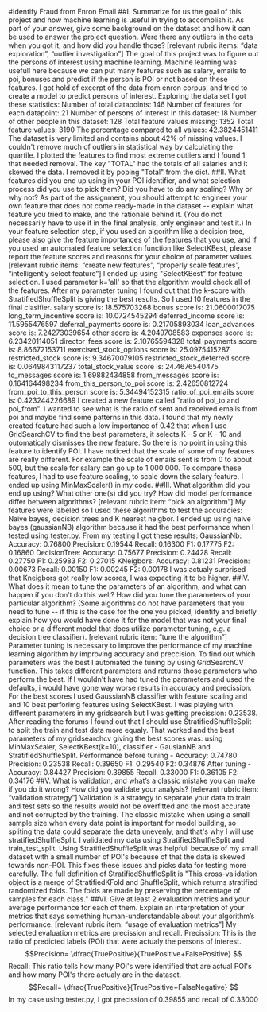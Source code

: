 
#Identify Fraud from Enron Email
##I. Summarize for us the goal of this project and how machine learning is useful in trying to accomplish it. As part of your answer, give some background on the dataset and how it can be used to answer the project question. Were there any outliers in the data when you got it, and how did you handle those? [relevant rubric items: “data exploration”, “outlier investigation”]
The goal of this project was to figure out the persons of interest using machine learning. Machine learning was usefull here because we can put many features such as salary, emails to poi, bonuses and predict if the person is POI or not based on these features. I got hold of excerpt of the data from enron corpus, and tried to create a model to predict persons of interest. Exploring the data set I got these statistics:
Number of total datapoints: 146
Number of features for each datapoint: 21
Number of persons of interest in this dataset: 18
Number of other people in this dataset: 128
Total feature values missing: 1352
Total feature values: 3190
The percentage compared to all values: 42.3824451411
The dataset is very limited and contains about 42% of missing values. I couldn't remove much of outliers in statistical way by calculating the quartile. I plotted the features to find most extreme outliers and I found 1 that needed removal. The key "TOTAL" had the totals of all salaries and it skewed the data. I removed it by poping "Total" from the dict.
##II. What features did you end up using in your POI identifier, and what selection process did you use to pick them? Did you have to do any scaling? Why or why not? As part of the assignment, you should attempt to engineer your own feature that does not come ready-made in the dataset -- explain what feature you tried to make, and the rationale behind it. (You do not necessarily have to use it in the final analysis, only engineer and test it.) In your feature selection step, if you used an algorithm like a decision tree, please also give the feature importances of the features that you use, and if you used an automated feature selection function like SelectKBest, please report the feature scores and reasons for your choice of parameter values. [relevant rubric items: “create new features”, “properly scale features”, “intelligently select feature”]
I ended up using "SelectKBest" for feature selection. I used parameter k='all' so that the algorithm would check all of the features. After my parameter tuning I found out that the k-score with StratifiedShuffleSplit is giving the best results. So I used 10 features in the final clasifier.
salary score is: 18.575703268
bonus score is: 21.0600017075
long_term_incentive score is: 10.0724545294
deferred_income score is: 11.5955476597
deferral_payments score is: 0.21705893034
loan_advances score is: 7.24273039654
other score is: 4.2049708583
expenses score is: 6.23420114051
director_fees score is: 2.10765594328
total_payments score is: 8.86672153711
exercised_stock_options score is: 25.0975415287
restricted_stock score is: 9.34670079105
restricted_stock_deferred score is: 0.0649843117237
total_stock_value score is: 24.4676540475
to_messages score is: 1.69882434858
from_messages score is: 0.164164498234
from_this_person_to_poi score is: 2.42650812724
from_poi_to_this_person score is: 5.34494152315
ratio_of_poi_emails score is: 0.423244226689
I created a new feature called "ratio of poi_to and poi_from". I wanted to see what is the ratio of sent and received emails from poi and maybe find some patterns in this data. I found that my newly created feature had such a low importance of 0.42 that when I use GridSearchCV to find the best parameters, it selects K - 5 or K - 10 and outomaticaly dismisses the new feature. So there is no point in using this feature to identify POI.
I have noticed that the scale of some of my features are really different. For example the scale of emails sent is from 0 to about 500, but the scale for salary can go up to 1 000 000. To compare these features, I had to use feature scaling, to scale down the salary feature. I ended up using MinMaxScaler() in my code.
##III. What algorithm did you end up using? What other one(s) did you try? How did model performance differ between algorithms? [relevant rubric item: “pick an algorithm”]
My features were labeled so I used these algorithms to test the accuracies: Naive bayes, decision trees and K nearest neigbor. I ended up using naive bayes (gaussianNB) algorithm because it had the best performance when I tested using tester.py. From my testing I got these results:
GaussianNb: Accuracy: 0.76800 Precision: 0.19544 Recall: 0.16300 F1: 0.17775 F2: 0.16860
DecisionTree: Accuracy: 0.75677 Precision: 0.24428 Recall: 0.27750 F1: 0.25983 F2: 0.27015
KNeigbors: Accuracy: 0.81231 Precision: 0.00673 Recall: 0.00150 F1: 0.00245 F2: 0.00178
I was actualy surprised that Kneigbors got really low scores, I was expecting it to be higher.
##IV. What does it mean to tune the parameters of an algorithm, and what can happen if you don’t do this well? How did you tune the parameters of your particular algorithm? (Some algorithms do not have parameters that you need to tune -- if this is the case for the one you picked, identify and briefly explain how you would have done it for the model that was not your final choice or a different model that does utilize parameter tuning, e.g. a decision tree classifier). [relevant rubric item: “tune the algorithm”]
Parameter tuning is necessary to improve the performance of my machine learning algorithm by improving accuracy and preccision. To find out which parameters was the best I automated the tuning by using GridSearchCV function. This takes different parameters and returns those parameters who perform the best. If I wouldn't have had tuned the parameters and used the defaults, i would have gone way worse results in accuracy and precission. For the best scores I used GaussianNB classifier with feature scaling and and 10 best perforimg features using SelectKBest.
I was playing with different parameters in my gridsearch but I was getting precission: 0.23538. After reading the forums I found out that I should use StratifiedShuffleSplit to split the train and test data more equaly. That worked and the best parameters of my gridsearchcv giving the best scores was: using MinMaxScaler, SelectKBest(k=10), classifier - GausianNB and StratifiedShuffleSplit.
Performance before tuning -
Accuracy: 0.74780 Precision: 0.23538 Recall: 0.39650 F1: 0.29540 F2: 0.34876
After tuning -
Accuracy: 0.84427 Precision: 0.39855 Recall: 0.33000 F1: 0.36105 F2: 0.34176
##V. What is validation, and what’s a classic mistake you can make if you do it wrong? How did you validate your analysis? [relevant rubric item: “validation strategy”]
Validation is a strategy to separate your data to train and test sets so the results would not be overfitted and the most accurate and not corrupted by the training. The classic mistake when using a small sample size when every data point is important for model building, so spliting the data could separate the data unevenly, and that's why I will use stratifiedShuffleSplit.
I validated my data using StratifiedShuffleSplit and train_test_split. Using StratifiedShuffleSplit was helpfull because of my small dataset with a small number of POI's because of that the data is skewed towards non-POI. This fixes these issues and picks data for testing more carefully. The full definition of StratifiedShuffleSplit is "This cross-validation object is a merge of StratifiedKFold and ShuffleSplit, which returns stratified randomized folds. The folds are made by preserving the percentage of samples for each class."
##VI. Give at least 2 evaluation metrics and your average performance for each of them. Explain an interpretation of your metrics that says something human-understandable about your algorithm’s performance. [relevant rubric item: “usage of evaluation metrics”]
My selected evaluation metrics are precission and recall.
Precission: This is the ratio of predicted labels (POI) that were actualy the persons of interest.
$$Precision= \dfrac{TruePositive}{TruePositive+FalsePositive} $$
Recall: This ratio tells how many POI's were identified that are actual POI's and how many POI's there actualy are in the dataset.
$$Recall= \dfrac{TruePositive}{TruePositive+FalseNegative} $$
In my case using tester.py, I got precission of 0.39855 and recall of 0.33000
